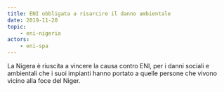 ```yaml
---
title: ENI obbligata a risarcire il danno ambientale
date: 2019-11-20
topic:
    - eni-nigeria
actors:
    - eni-spa
---
```


La Nigera è riuscita a vincere la causa contro ENI, per i danni sociali e ambientali che i suoi impianti hanno portato a quelle persone che vivono vicino alla foce del Niger.